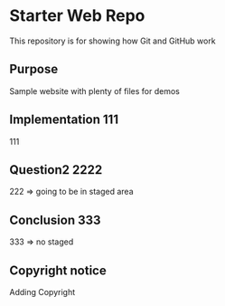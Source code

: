 # Starter Web Repo

This repository is for showing how Git and GitHub work

## Purpose

Sample website with plenty of files for demos

## Implementation 111

111

## Question2 2222

222 => going to be in staged area

## Conclusion 333

333 => no staged

## Copyright notice

Adding Copyright 